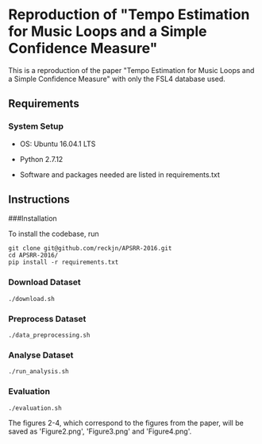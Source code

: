 # Reproduction of "Tempo Estimation for Music Loops and a Simple Confidence Measure"

This is a reproduction of the paper "Tempo Estimation for Music Loops and a Simple Confidence Measure" with only the FSL4 database used.

## Requirements

### System Setup

* OS:	Ubuntu 16.04.1 LTS

* Python 2.7.12

* Software and packages needed are listed in requirements.txt


## Instructions

###Installation

To install the codebase, run

    git clone git@github.com/reckjn/APSRR-2016.git
    cd APSRR-2016/
    pip install -r requirements.txt

### Download Dataset

    ./download.sh

### Preprocess Dataset

    ./data_preprocessing.sh

### Analyse Dataset   

    ./run_analysis.sh

### Evaluation

    ./evaluation.sh

The figures 2-4, which correspond to the figures from the paper, will be saved as 'Figure2.png', 'Figure3.png' and 'Figure4.png'.


